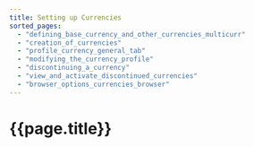 ```yaml
---
title: Setting up Currencies
sorted_pages:
  - "defining_base_currency_and_other_currencies_multicurr"
  - "creation_of_currencies"
  - "profile_currency_general_tab"
  - "modifying_the_currency_profile"
  - "discontinuing_a_currency"
  - "view_and_activate_discontinued_currencies"
  - "browser_options_currencies_browser"
---
```

# {{page.title}}
